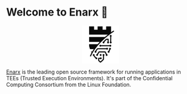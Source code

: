 # Welcome to Enarx 👋

<p align="center">
<img align="center" src=".github/profile/enarx.png" height="10%" width="20%"/>
</p>

[Enarx](https://enarx.dev/) is the leading open source framework for running applications in TEEs (Trusted Execution Environments). It's part of the Confidential Computing Consortium from the Linux Foundation.
